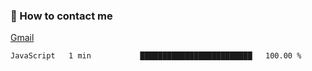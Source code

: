 
### 📮 How to contact me

[Gmail](shanghaolicara@gmail.com)

<!--START_SECTION:waka-->

```text
JavaScript   1 min           █████████████████████████   100.00 %
```

<!--END_SECTION:waka-->
